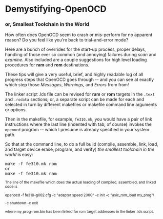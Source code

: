 # Demystifying-OpenOCD
### or, Smallest Toolchain in the World

How often does OpenOCD seem to crash or mis-perform for no apparent reason? Do you feel like you're back to trial-and-error mode?

Here are a bunch of overrides for the start-up process, proper delays, handling of those ever so common (and annoying) failures during <i>scan</i> and <i>examine</i>. Also included are a couple suggestions for high level loading procedures for <b>ram</b> and <b>rom</b> destinations.

These tips will give a very useful, brief, and highly readable log of all progress steps that OpenOCD goes through -- and you can see at exactly which step those <i>Messages</i>, <i>Warnings</i>, and <i>Errors</i> from from!

The linker script .lds file can be revised for <b>ram</b> or <b>rom</b> targets in the <code>.text</code> and <code>.rodata</code> sections; or, a separate script can be made for each and selected in turn by different makefiles or makefile command line arguments or options.

Then in the makefile, for example, <code>fe310.mk</code>, you would have a pair of link instructions where the last line (indented with tab, of course) invokes the <code>openocd</code> program -- which I presume is already specified in your system path.

So that at the command line, to do a full build (compile, assemble, link, load, and target device erase, program, and verify) <i>the smallest toolchain in the world</i> is easy:
<pre>
make -f fe310.mk rom
or
make -f fe310.mk ram
</pre>


<small>The line of the makefile which does the actual loading of compiled, assembled, and linked code is

openocd -f fe310-g002.cfg -c "adapter speed 2000" -c init -c "asic_rom_load my_prog"\

-c shutdown -c exit

where my_prog-rom.bin has been linked for rom target addresses in the linker .lds script.
</small>


